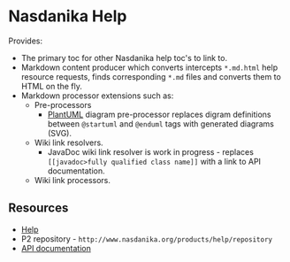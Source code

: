 # Nasdanika Help

Provides:

* The primary toc for other Nasdanika help toc's to link to.
* Markdown content producer which converts intercepts ``*.md.html`` help resource requests, finds corresponding ``*.md`` files and converts them to HTML on the fly.
* Markdown processor extensions such as:
    * Pre-processors
        * [PlantUML](http://plantuml.com) diagram pre-processor replaces digram definitions between ``@startuml`` and ``@enduml`` tags with generated diagrams (SVG).
    * Wiki link resolvers.
        * JavaDoc wiki link resolver is work in progress - replaces ``[[javadoc>fully qualified class name]]`` with a link to API documentation.
    * Wiki link processors. 
    
## Resources

* [Help](org.nasdanika.help/doc/markdown-content-producer.md)
* P2 repository - ``http://www.nasdanika.org/products/help/repository``
* [API documentation](http://www.nasdanika.org/products/help/apidocs)
    
